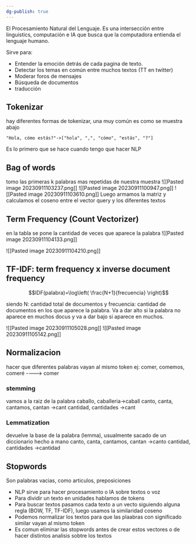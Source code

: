 ```yaml
---
dg-publish: true
---
```

El Procesamiento Natural del Lenguaje. Es una intersección entre linguistics, computación e IA que busca que la computadora entienda el lenguaje humano.

Sirve para: 
- Entender la emoción detrás de cada pagina de texto.
- Detectar los temas en común entre muchos textos (TT en twitter)
- Moderar foros de mensajes
- Búsqueda de documentos
- traducción


## Tokenizar
hay diferentes formas de tokenizar, una muy común es como se muestra abajo
```
"Hola, cómo estás?"->["hola", ",", "cómo", "estás", "?"]
```

Es lo primero que se hace cuando tengo que hacer NLP

## Bag of words

tomo las primeras k palabras mas repetidas de nuestra muestra
![[Pasted image 20230911103237.png]]
![[Pasted image 20230911100947.png]]
![[Pasted image 20230911103610.png]]
Luego armamos la matriz y calculamos 
el coseno entre el vector query y los diferentes textos

## Term Frequency (Count Vectorizer)

en la tabla se pone la cantidad de veces que aparece la palabra
![[Pasted image 20230911104133.png]]

![[Pasted image 20230911104210.png]]

## TF-IDF: term frequency x inverse document frequency
$$IDF(palabra)=\log\left( \frac{N+1}{frecuencia} \right)$$

siendo N: cantidad total de documentos y frecuencia: cantidad de documentos en los que aparece la palabra. Va a dar alto si la palabra no aparece en muchos docus y va a dar bajo si aparece en muchos.

![[Pasted image 20230911105028.png]]
![[Pasted image 20230911105142.png]]


## Normalizacion

hacer que diferentes palabras vayan al mismo token
ej: comer, comemos, comeré ----> comer
### stemming
vamos a la raiz de la palabra
caballo, caballeria->caball
canto, canta, cantamos, cantan ->cant
cantidad, cantidades ->cant
### Lemmatization
devuelve la base de la palabra (lemma), usualmente sacado de un diccionario hecho a mano
canto, canta, cantamos, cantan ->canto
cantidad, cantidades ->cantidad

## Stopwords
Son palabras vacias, como articulos, preposiciones

- NLP sirve para hacer procesamiento o IA sobre textos o voz
- Para dividir un texto en unidades hablamos de tokens
- Para buscar textos pasamos cada texto a un vecto siguiendo alguna regla (BOW, TF, TF-IDF), luego usamos la similaridad coseno
- Podemos normalizar los textos para que las plaabras con significado similar vayan al mismo token
- Es comun eliminar las stopwords antes de crear estos vectores o de hacer distintos analisis sobtre los textos